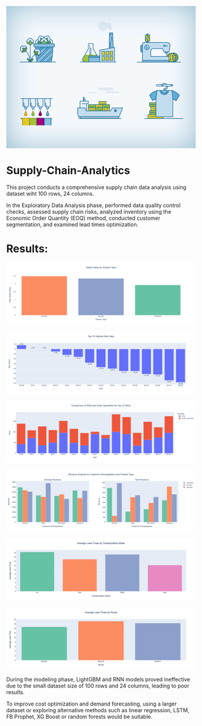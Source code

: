![Demo GIF](Animated%20Icons%20-%20Textile%20Supply%20Chain.gif)


# Supply-Chain-Analytics


This project conducts a comprehensive supply chain data analysis using dataset wiht 100 rows, 24 columns. 

In the Exploratory Data Analysis phase, performed data quality control checks, assessed supply chain risks, analyzed inventory using the Economic Order Quantity (EOQ) method, conducted customer segmentation, and examined lead times optimization. 

# Results:

![EDA1](Result.png)

![EDA2](Result2.png)

![EDA3](Result3.png)

![EDA4](Result4.png)

![EDA5](Result5.png)

![EDA6](Result6.png)




 


During the modeling phase, LightGBM and RNN models proved ineffective due to the small dataset size of 100 rows and 24 columns, leading to poor results. 

To improve cost optimization and demand forecasting, using a larger dataset or exploring alternative methods such as linear regression, LSTM, FB Prophet, XG Boost or random forests would be suitable.
